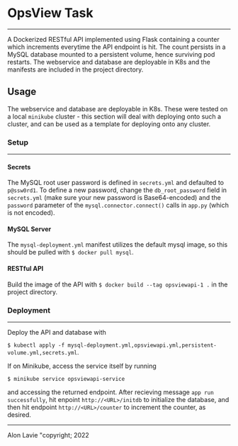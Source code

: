 # OpsView Task #

---
A Dockerized RESTful API implemented using Flask containing a counter which increments
everytime the API endpoint is hit. The count persists in a MySQL
database mounted to a persistent volume, hence surviving pod restarts.
The webservice and database are deployable in K8s and the manifests
are included in the project directory. 

## Usage ##

The webservice and database are deployable in K8s. These were tested on a local
```minikube``` cluster - this section will deal with deploying onto such a cluster, and can be 
used as a template for deploying onto any cluster.

### Setup ###

---

#### Secrets ####

The MySQL root user password is defined in ```secrets.yml``` and defaulted to
```p@ssw0rd1```. To define a new password, change the ```db_root_password```
field in ```secrets.yml``` (make sure your new password is Base64-encoded) and the ```password``` parameter of the ```mysql.connector.connect()```
calls in ```app.py``` (which is not encoded).

#### MySQL Server ####

The ```mysql-deployment.yml``` manifest utilizes the default
mysql image, so this should be pulled with ```$ docker pull mysql```.

#### RESTful API ####

Build the image of the API with ```$ docker build --tag opsviewapi-1 .```
in the project directory.

### Deployment ###

---

Deploy the API and database with 

```$ kubectl apply -f mysql-deployment.yml,opsviewapi.yml,persistent-volume.yml,secrets.yml```.

If on Minikube, access the service itself by running

```$ minikube service opsviewapi-service``` 

and accessing the returned endpoint. After recieving message ```app run successfully```, hit enpoint
```http://<URL>/initdb``` to initialize the database, and then hit endpoint
```http://<URL>/counter``` to increment the counter, as desired.

---

Alon Lavie "copyright; 2022